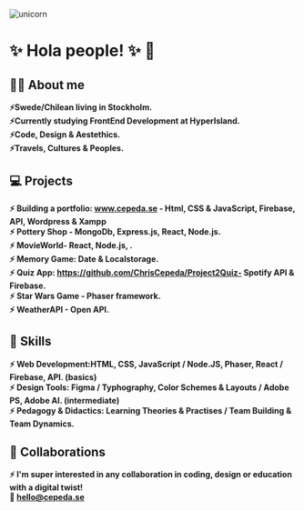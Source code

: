 ![unicorn](https://user-images.githubusercontent.com/90833582/149617898-5cc94713-27d2-4d51-951b-4d1a9198a6c6.jpg)

# :sparkles:	 Hola people! :sparkles:	 :unicorn:
## :superhero_woman: About me
 **:zap:Swede/Chilean living in Stockholm.**<br>
 **:zap:Currently studying FrontEnd Development at HyperIsland.** <br>
 **:zap:Code, Design & Aestethics.** <br>
  **:zap:Travels, Cultures & Peoples.**


## :computer:	 Projects 

 **:zap: Building a portfolio: www.cepeda.se - Html, CSS & JavaScript, Firebase, API, Wordpress & Xampp**<br>
 **:zap: Pottery Shop - MongoDb, Express.js, React, Node.js.**<br>
 **:zap: MovieWorld- React, Node.js, .**<br>
  **:zap: Memory Game: Date & Localstorage.**<br>
    **:zap: Quiz App: https://github.com/ChrisCepeda/Project2Quiz- Spotify API & Firebase.**<br>
      **:zap: Star Wars Game - Phaser framework.**<br>
        **:zap: WeatherAPI - Open API.**<br>
  
## :mechanical_arm: Skills 
 **:zap: Web Development:HTML, CSS, JavaScript / Node.JS, Phaser, React / Firebase, API. (basics)          
 :zap: Design Tools: Figma / Typhography, Color Schemes & Layouts / Adobe PS, Adobe AI. (intermediate)        
 :zap: Pedagogy & Didactics: Learning Theories & Practises / Team Building & Team Dynamics.**
            
 ## :handshake: Collaborations
  **:zap: I'm super interested in any collaboration in coding, design or education with a digital twist!**<br>
   **:email: hello@cepeda.se**<br>
   
  
